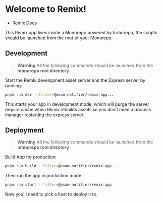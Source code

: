 # Welcome to Remix!

- [Remix Docs](https://remix.run/docs)

This Remix app lives inside a Monorepo powered by turborepo, the scripts should be launched
from the root of your Monorepo.

## Development

> **Warning**
> All the following commands should be launched from the **monorepo root directory**

Start the Remix development asset server and the Express server by running:

```sh
pnpm run dev --filter=@exam-notifier/remix-app...
```

This starts your app in development mode, which will purge the server require cache when Remix rebuilds assets so you don't need a process manager restarting the express server.

## Deployment

> **Warning**
> All the following commands should be launched from the **monorepo root directory**

Build App for production:

```sh
pnpm run build --filter=@exam-notifier/remix-app...
```

Then run the app in production mode:

```sh
pnpm run start --filter=@exam-notifier/remix-app
```

Now you'll need to pick a host to deploy it to.
